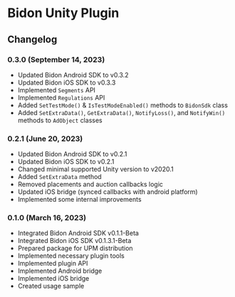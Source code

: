 # Bidon Unity Plugin

## Changelog

### 0.3.0 (September 14, 2023)
+ Updated Bidon Android SDK to v0.3.2
+ Updated Bidon iOS SDK to v0.3.3
+ Implemented `Segments` API
+ Implemented `Regulations` API
+ Added `SetTestMode()` & `IsTestModeEnabled()` methods to `BidonSdk` class
+ Added `SetExtraData()`, `GetExtraData()`, `NotifyLoss()`, and `NotifyWin()` methods to `AdObject` classes

### 0.2.1 (June 20, 2023)

+ Updated Bidon Android SDK to v0.2.1
+ Updated Bidon iOS SDK to v0.2.1
+ Changed minimal supported Unity version to v2020.1
+ Added `SetExtraData` method
+ Removed placements and auction callbacks logic
+ Updated iOS bridge (synced callbacks with android platform)
+ Implemented some internal improvements

### 0.1.0 (March 16, 2023)

+ Integrated Bidon Android SDK v0.1.1-Beta
+ Integrated Bidon iOS SDK v0.1.3.1-Beta
+ Prepared package for UPM distribution
+ Implemented necessary plugin tools
+ Implemented plugin API
+ Implemented Android bridge
+ Implemented iOS bridge
+ Created usage sample
